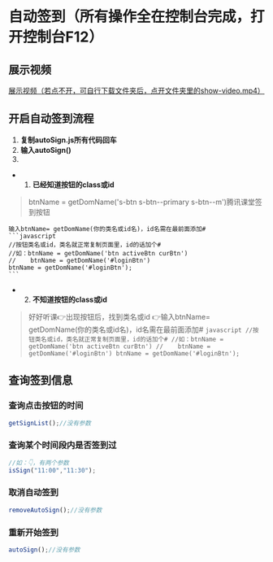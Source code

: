 # 自动签到（所有操作全在控制台完成，打开控制台F12）

## 展示视频
[展示视频（若点不开，可自行下载文件夹后，点开文件夹里的show-video.mp4）](./show-video.mp4)

## 开启自动签到流程
1. **复制autoSign.js所有代码回车**
2. **输入autoSign()**
3. 
-    1. **已经知道按钮的class或id**
>    btnName = getDomName('s-btn s-btn--primary s-btn--m')腾讯课堂签到按钮

    输入btnName= getDomName(你的类名或id名)，id名需在最前面添加#
    ```javascript
    //按钮类名或id，类名就正常复制页面里，id的话加个#
    //如：btnName = getDomName('btn activeBtn curBtn')
    //    btnName = getDomName('#loginBtn')
    btnName = getDomName('#loginBtn');
    ```

-    2. **不知道按钮的class或id**
>    好好听课👉出现按钮后，找到类名或id
    👉输入btnName= getDomName(你的类名或id名)，id名需在最前面添加#
    ```javascript
    //按钮类名或id，类名就正常复制页面里，id的话加个#
    //如：btnName = getDomName('btn activeBtn curBtn')
    //    btnName = getDomName('#loginBtn')
    btnName = getDomName('#loginBtn');
    ```

## 查询签到信息

### 查询点击按钮的时间
```javascript
getSignList();//没有参数
```

### 查询某个时间段内是否签到过
```javascript
//如：👇，有两个参数
isSign("11:00","11:30");
```

### 取消自动签到
```javascript
removeAutoSign();//没有参数
```

### 重新开始签到
```javascript
autoSign();//没有参数
```

